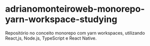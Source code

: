 # adrianomonteiroweb-monorepo-yarn-workspace-studying
Repositório no conceito monorepo com yarn workspaces, utilizando React,js, Node.js, TypeScript e React Native.
